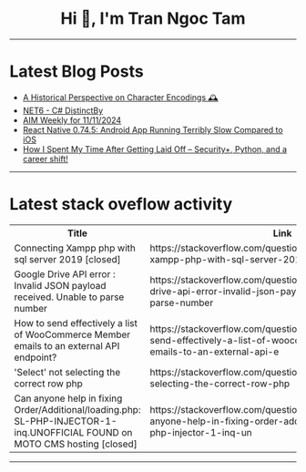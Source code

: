 <h1 align="center">Hi 👋, I'm Tran Ngoc Tam</h1>

---

# Latest Blog Posts 
<!-- BLOG-POST-LIST:START -->
- [A Historical Perspective on Character Encodings 🕰️](https://dev.to/brunociccarino/a-historical-perspective-on-character-encodings-3ge0)
- [NET6 - C# DistinctBy](https://dev.to/karenpayneoregon/net6-c-distinctby-3de5)
- [AIM Weekly for 11/11/2024](https://dev.to/timothy_spann_a41a639e47c/aim-weekly-for-11112024-5ekf)
- [React Native 0.74.5: Android App Running Terribly Slow Compared to iOS](https://dev.to/pavan_myana_eb20cb580effb/react-native-0745-android-app-running-terribly-slow-compared-to-ios-24a6)
- [How I Spent My Time After Getting Laid Off – Security+, Python, and a career shift!](https://dev.to/nehamaity/how-i-spent-my-time-after-getting-laid-off-security-python-and-a-career-shift-3cpf)
<!-- BLOG-POST-LIST:END -->

---

# Latest stack oveflow activity
<table>
  <tr><th>Title</th><th>Link</th></tr>
  <!-- STACKOVERFLOW:START --><tr><td>Connecting Xampp php with sql server 2019 [closed]</td><td>https://stackoverflow.com/questions/79178660/connecting-xampp-php-with-sql-server-2019</td></tr><tr><td>Google Drive API error : Invalid JSON payload received. Unable to parse number</td><td>https://stackoverflow.com/questions/79178581/google-drive-api-error-invalid-json-payload-received-unable-to-parse-number</td></tr><tr><td>How to send effectively a list of WooCommerce Member emails to an external API endpoint?</td><td>https://stackoverflow.com/questions/79178551/how-to-send-effectively-a-list-of-woocommerce-member-emails-to-an-external-api-e</td></tr><tr><td>&#39;Select&#39; not selecting the correct row php</td><td>https://stackoverflow.com/questions/79178537/select-not-selecting-the-correct-row-php</td></tr><tr><td>Can anyone help in fixing Order/Additional/loading.php: SL-PHP-INJECTOR-1-inq.UNOFFICIAL FOUND on MOTO CMS hosting [closed]</td><td>https://stackoverflow.com/questions/79178490/can-anyone-help-in-fixing-order-additional-loading-php-sl-php-injector-1-inq-un</td></tr><!-- STACKOVERFLOW:END -->
</table>

---


